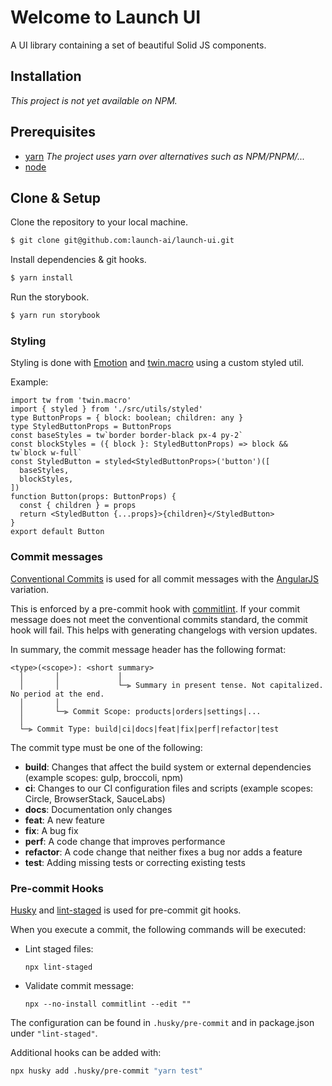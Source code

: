 # Welcome to Launch UI

A UI library containing a set of beautiful Solid JS components.

## Installation

_This project is not yet available on NPM._

## Prerequisites

- [yarn](https://yarnpkg.com/getting-started/install) _The project uses yarn over alternatives such as NPM/PNPM/..._
- [node](https://nodejs.org/)

## Clone & Setup

Clone the repository to your local machine.

```bash
$ git clone git@github.com:launch-ai/launch-ui.git
```

Install dependencies & git hooks.

```bash
$ yarn install
```

Run the storybook.

```bash
$ yarn run storybook
```

### Styling

Styling is done with [Emotion](https://emotion.sh/) and [twin.macro](https://github.com/ben-rogerson/twin.macro) using a custom styled util.

Example:

```tsx
import tw from 'twin.macro'
import { styled } from './src/utils/styled'
type ButtonProps = { block: boolean; children: any }
type StyledButtonProps = ButtonProps
const baseStyles = tw`border border-black px-4 py-2`
const blockStyles = ({ block }: StyledButtonProps) => block && tw`block w-full`
const StyledButton = styled<StyledButtonProps>('button')([
  baseStyles,
  blockStyles,
])
function Button(props: ButtonProps) {
  const { children } = props
  return <StyledButton {...props}>{children}</StyledButton>
}
export default Button
```

### Commit messages

[Conventional Commits](https://www.conventionalcommits.org/en/v1.0.0/) is used for all commit messages with the [AngularJS](https://github.com/angular/angular/blob/master/CONTRIBUTING.md#commit) variation.

This is enforced by a pre-commit hook with [commitlint](https://github.com/conventional-changelog/commitlint). If your commit message does not meet the conventional commits standard, the commit hook will fail. This helps with generating changelogs with version updates.

In summary, the commit message header has the following format:

```
<type>(<scope>): <short summary>
  │       │             │
  │       │             └─⫸ Summary in present tense. Not capitalized. No period at the end.
  │       │
  │       └─⫸ Commit Scope: products|orders|settings|...
  │
  └─⫸ Commit Type: build|ci|docs|feat|fix|perf|refactor|test
```

The commit type must be one of the following:

- **build**: Changes that affect the build system or external dependencies (example scopes: gulp, broccoli, npm)
- **ci**: Changes to our CI configuration files and scripts (example scopes: Circle, BrowserStack, SauceLabs)
- **docs**: Documentation only changes
- **feat**: A new feature
- **fix**: A bug fix
- **perf**: A code change that improves performance
- **refactor**: A code change that neither fixes a bug nor adds a feature
- **test**: Adding missing tests or correcting existing tests

### Pre-commit Hooks

[Husky](https://typicode.github.io/husky/) and [lint-staged](https://github.com/okonet/lint-staged#readme) is used for pre-commit git hooks.

When you execute a commit, the following commands will be executed:

- Lint staged files:

  `npx lint-staged`

- Validate commit message:

  `npx --no-install commitlint --edit ""`

The configuration can be found in `.husky/pre-commit` and in package.json under `"lint-staged"`.

Additional hooks can be added with:

```bash
npx husky add .husky/pre-commit "yarn test"
```
